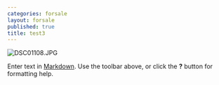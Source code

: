 ```yaml
---
categories: forsale
layout: forsale
published: true
title: test3
---
```


![DSC01108.JPG]({{site.baseurl}}/assets/images/DSC01108.JPG)

Enter text in [Markdown](http://daringfireball.net/projects/markdown/). Use the toolbar above, or click the **?** button for formatting help.
